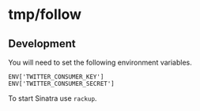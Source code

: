 tmp/follow
==========

Development
-----------

You will need to set the following environment variables.

    ENV['TWITTER_CONSUMER_KEY']
    ENV['TWITTER_CONSUMER_SECRET']

To start Sinatra use `rackup`.
